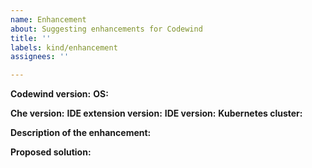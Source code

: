 ```yaml
---
name: Enhancement
about: Suggesting enhancements for Codewind
title: ''
labels: kind/enhancement
assignees: ''

---
```


<!-- Please fill out the following form to suggest an enhancement. If some fields do not apply to your situation, feel free to skip them.-->

**Codewind version:**
**OS:**


**Che version:**
**IDE extension version:**
**IDE version:**
**Kubernetes cluster:**

**Description of the enhancement:**
<!-- How would you like to see Codewind improved?-->


**Proposed solution:** 
<!-- Do you have ideas about how your idea could be implemented?-->
